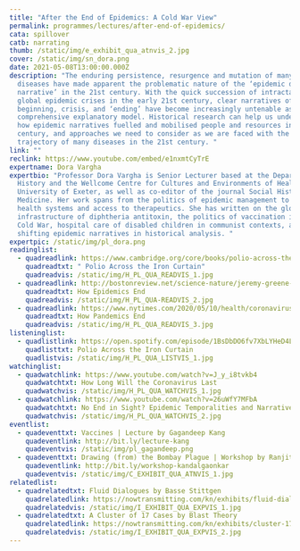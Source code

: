 ```yaml
---
title: "After the End of Epidemics: A Cold War View"
permalink: programmes/lectures/after-end-of-epidemics/
cata: spillover
catb: narrating
thumb: /static/img/e_exhibit_qua_atnvis_2.jpg
cover: /static/img/sn_dora.png
date: 2021-05-08T13:00:00.000Z
description: "The enduring persistence, resurgence and mutation of many epidemic
  diseases have made apparent the problematic nature of the ‘epidemic disease
  narrative’ in the 21st century. With the quick succession of intractable
  global epidemic crises in the early 21st century, clear narratives of
  beginning, crisis, and ‘ending’ have become increasingly untenable as a
  comprehensive explanatory model. Historical research can help us understand
  how epidemic narratives fuelled and mobilised people and resources in the 20th
  century, and approaches we need to consider as we are faced with the uncertain
  trajectory of many diseases in the 21st century. "
link: ""
reclink: https://www.youtube.com/embed/e1nxmtCyTrE
expertname: Dora Vargha
expertbio: "Professor Dora Vargha is Senior Lecturer based at the Department of
  History and the Wellcome Centre for Cultures and Environments of Health at the
  University of Exeter, as well as co-editor of the journal Social History of
  Medicine. Her work spans from the politics of epidemic management to public
  health systems and access to therapeutics. She has written on the global
  infrastructure of diphtheria antitoxin, the politics of vaccination in the
  Cold War, hospital care of disabled children in communist contexts, and
  shifting epidemic narratives in historical analysis. "
expertpic: /static/img/pl_dora.png
readinglist:
  - quadreadlink: https://www.cambridge.org/core/books/polio-across-the-iron-curtain/883EE15249730CF62FC95A52F555096C#fndtn-information
    quadreadtxt: " Polio Across the Iron Curtain"
    quadreadvis: /static/img/H_PL_QUA_READVIS_1.jpg
  - quadreadlink: http://bostonreview.net/science-nature/jeremy-greene-dora-vargha-how-epidemics-end
    quadreadtxt: How Epidemics End
    quadreadvis: /static/img/H_PL_QUA-READVIS_2.jpg
  - quadreadlink: https://www.nytimes.com/2020/05/10/health/coronavirus-plague-pandemic-history.html
    quadreadtxt: How Pandemics End
    quadreadvis: /static/img/H_PL_QUA_READVIS_3.jpg
listeninglist:
  - quadlistlink: https://open.spotify.com/episode/1BsDbDO6fv7XbLYHeD4LXy?si=7i8f1dcfT4ORl9_-o9aELg
    quadlisttxt: Polio Across the Iron Curtain
    quadlistvis: /static/img/H_PL_QUA_LISTVIS_1.jpg
watchinglist:
  - quadwatchlink: https://www.youtube.com/watch?v=J_y_i8tvkb4
    quadwatchtxt: How Long Will the Coronavirus Last
    quadwatchvis: /static/img/H_PL_QUA_WATCHVIS_1.jpg
  - quadwatchlink: https://www.youtube.com/watch?v=26uWfY7MFbA
    quadwatchtxt: No End in Sight? Epidemic Temporalities and Narratives in Modern Europe
    quadwatchvis: /static/img/H_PL_QUA_WATCHVIS_2.jpg
eventlist:
  - quadeventtxt: Vaccines | Lecture by Gagandeep Kang
    quadeventlink: http://bit.ly/lecture-kang
    quadeventvis: /static/img/pl_gagandeep.png
  - quadeventtxt: Drawing (from) the Bombay Plague | Workshop by Ranjit Kandalgaonkar
    quadeventlink: http://bit.ly/workshop-kandalgaonkar
    quadeventvis: /static/img/C_EXHIBIT_QUA_ATNVIS_1.jpg
relatedlist:
  - quadrelatedtxt: Fluid Dialogues by Basse Stittgen
    quadrelatedlink: https://nowtransmitting.com/kn/exhibits/fluid-dialogues/
    quadrelatedvis: /static/img/I_EXHIBIT_QUA_EXPVIS_1.jpg
  - quadrelatedtxt: A Cluster of 17 Cases by Blast Theory
    quadrelatedlink: https://nowtransmitting.com/kn/exhibits/cluster-17-cases/
    quadrelatedvis: /static/img/I_EXHIBIT_QUA_EXPVIS_2.jpg
---
```


